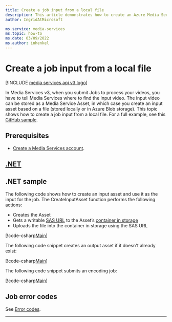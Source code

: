 ```yaml
---
title: Create a job input from a local file
description: This article demonstrates how to create an Azure Media Services job input from a local file.
author: IngridAtMicrosoft

ms.service: media-services 
ms.topic: how-to
ms.date: 03/09/2022
ms.author: inhenkel
---
```


# Create a job input from a local file

[!INCLUDE [media services api v3 logo](./includes/v3-hr.md)]

In Media Services v3, when you submit Jobs to process your videos, you have to tell Media Services where to find the input video. The input video can be stored as a Media Service Asset, in which case you create an input asset based on a file (stored locally or in Azure Blob storage). This topic shows how to create a job input from a local file. For a full example, see this [GitHub sample](https://github.com/Azure-Samples/media-services-v3-dotnet-tutorials/blob/main/AMSV3Tutorials/UploadEncodeAndStreamFiles/Program.cs).

## Prerequisites

* [Create a Media Services account](./account-create-how-to.md).

## [.NET](#tab/net/)

## .NET sample

The following code shows how to create an input asset and use it as the input for the job. The CreateInputAsset function performs the following actions:

* Creates the Asset
* Gets a writable [SAS URL](https://docs.microsoft.com/storage/common/storage-sas-overview.md) to the Asset’s [container in storage](https://docs.microsoft.com/storage/blobs/storage-quickstart-blobs-dotnet.md#upload-a-blob-to-a-container)
* Uploads the file into the container in storage using the SAS URL

[!code-csharp[Main](~/../media-services-v3-dotnet-tutorials/AMSV3Tutorials/UploadEncodeAndStreamFiles/Program.cs#CreateInputAsset)]

The following code snippet creates an output asset if it doesn't already exist:

[!code-csharp[Main](~/../media-services-v3-dotnet-tutorials/AMSV3Tutorials/UploadEncodeAndStreamFiles/Program.cs#CreateOutputAsset)]

The following code snippet submits an encoding job:

[!code-csharp[Main](~/../media-services-v3-dotnet-tutorials/AMSV3Tutorials/UploadEncodeAndStreamFiles/Program.cs#SubmitJob)]

## Job error codes

See [Error codes](/rest/api/media/jobs/get#joberrorcode).

---
